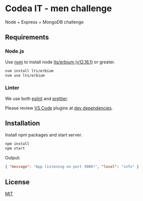 # Codea IT - men challenge

Node + Express + MongoDB challenge

## Requirements

### Node.js

Use [nvm](https://github.com/nvm-sh/nvm) to install node [lts/erbium (v12.16.1)](https://nodejs.org/en/download/) or greater.

```bash
nvm install lts/erbium
nvm use lts/erbium
```

### Linter

We use both [eslint](https://eslint.org/) and [prettier](https://prettier.io/).

Please review [VS Code](https://code.visualstudio.com/) plugins at [dev dependencies](package.json).

## Installation

Install npm packages and start server.

```bash
npm install
npm start
```

Output:

```json
{ "message": "App listening on port 3000!", "level": "info" }
```

## License

[MIT](https://choosealicense.com/licenses/mit/)

